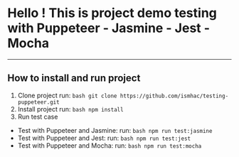 # Hello ! This is project demo testing with Puppeteer - Jasmine - Jest - Mocha
---
## How to install and run project
1. Clone project
run: ```bash git clone https://github.com/ismhac/testing-puppeteer.git```
2. Install project 
run: ```bash npm install```
3. Run test case
- Test with Puppeteer and Jasmine:
run: ```bash npm run test:jasmine```
- Test with Puppeteer and Jest: 
run: ```bash npm run test:jest```
- Test with Puppeteer and Mocha:
run: ```bash npm run test:mocha```

